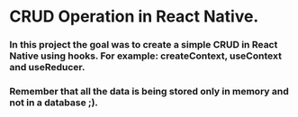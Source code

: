 # CRUD Operation in React Native.

### In this project the goal was to create a simple CRUD in React Native using hooks. For example: createContext, useContext and useReducer.

### Remember that all the data is being stored only in memory and not in a database ;).

